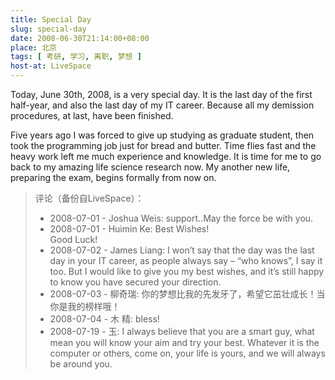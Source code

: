 ```yaml
---
title: Special Day
slug: special-day
date: 2008-06-30T21:14:00+08:00
place: 北京
tags: [ 考研, 学习, 离职, 梦想 ]
host-at: LiveSpace
---
```

Today, June 30th, 2008, is a very special day. It is the last day of the first half-year, and also the last day of my IT career. Because all my demission procedures, at last, have been finished.

Five years ago I was forced to give up studying as graduate student, then took the programming job just for bread and butter. Time flies fast and the heavy work left me much experience and knowledge. It is time for me to go back to my amazing life science research now. My another new life, preparing the exam, begins formally from now on.

> 评论（备份自LiveSpace）：
>
> * 2008-07-01 - Joshua Weis: support..May the force be with you.
> * 2008-07-01 - Huimin Ke: Best Wishes!<br>Good Luck!
> * 2008-07-02 - James Liang: I won’t say that the day was the last day in your IT career, as people always say – “who knows”, I say it too. But I would like to give you my best wishes, and it’s still happy to know you have secured your direction.
> * 2008-07-03 - 柳奇瑞: 你的梦想比我的先发牙了，希望它茁壮成长！当你是我的榜样哦！
> * 2008-07-04 - 木 精: bless!
> * 2008-07-19 - 玉: I always believe that you are a smart guy, what mean you will know your aim and try your best. Whatever it is the computer or others, come on, your life is yours, and we will always be around you.
